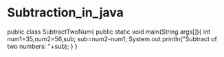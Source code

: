 # Subtraction_in_java
public class SubtractTwoNum{
public static void main(String args[]){
int num1=35,num2=56,sub;
sub=num2-num1;
System.out.println("Subtract of two numbers: "+sub);
}
}
